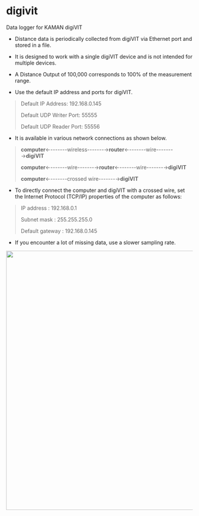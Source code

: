 # digivit

Data logger for KAMAN digiVIT

- Distance data is periodically collected from digiVIT via Ethernet port and stored in a file.

- It is designed to work with a single digiVIT device and is not intended for multiple devices.

- A Distance Output of 100,000 corresponds to 100% of the measurement range.

- Use the default IP address and ports for digiVIT.

> Default IP Address: 192.168.0.145
>
> Default UDP Writer Port: 55555
>
> Default UDP Reader Port: 55556

- It is available in various network connections as shown below.

> **computer**←-------wireless-------→**router**←-------wire-------→**digiVIT**
>
> **computer**←-------wire-------→**router**←-------wire-------→**digiVIT**
>
> **computer**←-------crossed wire-------→**digiVIT**

- To directly connect the computer and digiVIT with a crossed wire, set the Internet Protocol (TCP/IP) properties of the computer as follows:

> IP address : 192.168.0.1
>
> Subnet mask : 255.255.255.0
>
> Default gateway : 192.168.0.145

- If you encounter a lot of missing data, use a slower sampling rate.

<img src="https://user-images.githubusercontent.com/93251045/223617407-1061718d-a5c4-41ee-8327-a6ef83d446de.png"  width="700">
